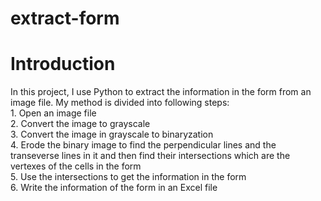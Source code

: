 # extract-form
# Introduction
  In this project, I use Python to extract the information in the form from an image file. My method is divided into following steps:  
    1. Open an image file  
    2. Convert the image to grayscale  
    3. Convert the image in grayscale to binaryzation  
    4. Erode the binary image to find the perpendicular lines and the transeverse lines in it and then find their intersections which are the vertexes of the cells in the form  
    5. Use the intersections to get the information in the form  
    6. Write the information of the form in an Excel file  
